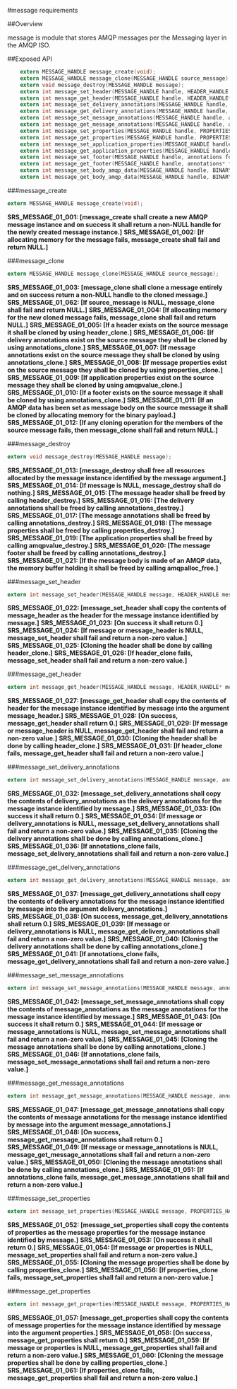 #message requirements
 
##Overview

message is module that stores AMQP messages per the Messaging layer in the AMQP ISO.

##Exposed API

```C
	extern MESSAGE_HANDLE message_create(void);
	extern MESSAGE_HANDLE message_clone(MESSAGE_HANDLE source_message);
	extern void message_destroy(MESSAGE_HANDLE message);
	extern int message_set_header(MESSAGE_HANDLE handle, HEADER_HANDLE message_header);
	extern int message_get_header(MESSAGE_HANDLE handle, HEADER_HANDLE* message_header);
	extern int message_set_delivery_annotations(MESSAGE_HANDLE handle, annotations delivery_annotations);
	extern int message_get_delivery_annotations(MESSAGE_HANDLE handle, annotations* delivery_annotations);
	extern int message_set_message_annotations(MESSAGE_HANDLE handle, annotations delivery_annotations);
	extern int message_get_message_annotations(MESSAGE_HANDLE handle, annotations* delivery_annotations);
	extern int message_set_properties(MESSAGE_HANDLE handle, PROPERTIES_HANDLE properties);
	extern int message_get_properties(MESSAGE_HANDLE handle, PROPERTIES_HANDLE* properties);
	extern int message_set_application_properties(MESSAGE_HANDLE handle, AMQP_VALUE application_properties);
	extern int message_get_application_properties(MESSAGE_HANDLE handle, AMQP_VALUE* application_properties);
	extern int message_set_footer(MESSAGE_HANDLE handle, annotations footer);
	extern int message_get_footer(MESSAGE_HANDLE handle, annotations* footer);
	extern int message_set_body_amqp_data(MESSAGE_HANDLE handle, BINARY_DATA binary_data);
	extern int message_get_body_amqp_data(MESSAGE_HANDLE handle, BINARY_DATA* binary_data);
```

###message_create

```C
extern MESSAGE_HANDLE message_create(void);
```

**SRS_MESSAGE_01_001: [**message_create shall create a new AMQP message instance and on success it shall return a non-NULL handle for the newly created message instance.**]** 
**SRS_MESSAGE_01_002: [**If allocating memory for the message fails, message_create shall fail and return NULL.**]** 

###message_clone

```C
extern MESSAGE_HANDLE message_clone(MESSAGE_HANDLE source_message);
```

**SRS_MESSAGE_01_003: [**message_clone shall clone a message entirely and on success return a non-NULL handle to the cloned message.**]** 
**SRS_MESSAGE_01_062: [**If source_message is NULL, message_clone shall fail and return NULL.**]** 
**SRS_MESSAGE_01_004: [**If allocating memory for the new cloned message fails, message_clone shall fail and return NULL.**]** 
**SRS_MESSAGE_01_005: [**If a header exists on the source message it shall be cloned by using header_clone.**]** 
**SRS_MESSAGE_01_006: [**If delivery annotations exist on the source message they shall be cloned by using annotations_clone.**]** 
**SRS_MESSAGE_01_007: [**If message annotations exist on the source message they shall be cloned by using annotations_clone.**]** 
**SRS_MESSAGE_01_008: [**If message properties exist on the source message they shall be cloned by using properties_clone.**]** 
**SRS_MESSAGE_01_009: [**If application properties exist on the source message they shall be cloned by using amqpvalue_clone.**]** 
**SRS_MESSAGE_01_010: [**If a footer exists on the source message it shall be cloned by using annotations_clone.**]** 
**SRS_MESSAGE_01_011: [**If an AMQP data has been set as message body on the source message it shall be cloned by allocating memory for the binary payload.**]** 
**SRS_MESSAGE_01_012: [**If any cloning operation for the members of the source message fails, then message_clone shall fail and return NULL.**]** 

###message_destroy

```C
extern void message_destroy(MESSAGE_HANDLE message);
```

**SRS_MESSAGE_01_013: [**message_destroy shall free all resources allocated by the message instance identified by the message argument.**]** 
**SRS_MESSAGE_01_014: [**If message is NULL, message_destroy shall do nothing.**]** 
**SRS_MESSAGE_01_015: [**The message header shall be freed by calling header_destroy.**]** 
**SRS_MESSAGE_01_016: [**The delivery annotations shall be freed by calling annotations_destroy.**]** 
**SRS_MESSAGE_01_017: [**The message annotations shall be freed by calling annotations_destroy.**]** 
**SRS_MESSAGE_01_018: [**The message properties shall be freed by calling properties_destroy.**]** 
**SRS_MESSAGE_01_019: [**The application properties shall be freed by calling amqpvalue_destroy.**]** 
**SRS_MESSAGE_01_020: [**The message footer shall be freed by calling annotations_destroy.**]** 
**SRS_MESSAGE_01_021: [**If the message body is made of an AMQP data, the memory buffer holding it shall be freed by calling amqpalloc_free.**]** 

###message_set_header

```C
extern int message_set_header(MESSAGE_HANDLE message, HEADER_HANDLE message_header);
```

**SRS_MESSAGE_01_022: [**message_set_header shall copy the contents of message_header as the header for the message instance identified by message.**]** 
**SRS_MESSAGE_01_023: [**On success it shall return 0.**]** 
**SRS_MESSAGE_01_024: [**If message or message_header is NULL, message_set_header shall fail and return a non-zero value.**]** 
**SRS_MESSAGE_01_025: [**Cloning the header shall be done by calling header_clone.**]** 
**SRS_MESSAGE_01_026: [**If header_clone fails, message_set_header shall fail and return a non-zero value.**]** 

###message_get_header

```C
extern int message_get_header(MESSAGE_HANDLE message, HEADER_HANDLE* message_header);
```

**SRS_MESSAGE_01_027: [**message_get_header shall copy the contents of header for the message instance identified by message into the argument message_header.**]** 
**SRS_MESSAGE_01_028: [**On success, message_get_header shall return 0.**]** **SRS_MESSAGE_01_029: [**If message or message_header is NULL, message_get_header shall fail and return a non-zero value.**]** 
**SRS_MESSAGE_01_030: [**Cloning the header shall be done by calling header_clone.**]** 
**SRS_MESSAGE_01_031: [**If header_clone fails, message_get_header shall fail and return a non-zero value.**]** 

###message_set_delivery_annotations

```C
extern int message_set_delivery_annotations(MESSAGE_HANDLE message, annotations delivery_annotations);
```

**SRS_MESSAGE_01_032: [**message_set_delivery_annotations shall copy the contents of delivery_annotations as the delivery annotations for the message instance identified by message.**]** 
**SRS_MESSAGE_01_033: [**On success it shall return 0.**]** 
**SRS_MESSAGE_01_034: [**If message or delivery_annotations is NULL, message_set_delivery_annotations shall fail and return a non-zero value.**]** 
**SRS_MESSAGE_01_035: [**Cloning the delivery annotations shall be done by calling annotations_clone.**]** 
**SRS_MESSAGE_01_036: [**If annotations_clone fails, message_set_delivery_annotations shall fail and return a non-zero value.**]** 

###message_get_delivery_annotations

```C
extern int message_get_delivery_annotations(MESSAGE_HANDLE message, annotations* delivery_annotations);
```

**SRS_MESSAGE_01_037: [**message_get_delivery_annotations shall copy the contents of delivery annotations for the message instance identified by message into the argument delivery_annotations.**]** 
**SRS_MESSAGE_01_038: [**On success, message_get_delivery_annotations shall return 0.**]** 
**SRS_MESSAGE_01_039: [**If message or delivery_annotations is NULL, message_get_delivery_annotations shall fail and return a non-zero value.**]** 
**SRS_MESSAGE_01_040: [**Cloning the delivery annotations shall be done by calling annotations_clone.**]** 
**SRS_MESSAGE_01_041: [**If annotations_clone fails, message_get_delivery_annotations shall fail and return a non-zero value.**]** 

###message_set_message_annotations

```C
extern int message_set_message_annotations(MESSAGE_HANDLE message, annotations delivery_annotations);
```

**SRS_MESSAGE_01_042: [**message_set_message_annotations shall copy the contents of message_annotations as the message annotations for the message instance identified by message.**]** 
**SRS_MESSAGE_01_043: [**On success it shall return 0.**]** 
**SRS_MESSAGE_01_044: [**If message or message_annotations is NULL, message_set_message_annotations shall fail and return a non-zero value.**]** 
**SRS_MESSAGE_01_045: [**Cloning the message annotations shall be done by calling annotations_clone.**]** 
**SRS_MESSAGE_01_046: [**If annotations_clone fails, message_set_message_annotations shall fail and return a non-zero value.**]** 

###message_get_message_annotations

```C
extern int message_get_message_annotations(MESSAGE_HANDLE message, annotations* delivery_annotations);
```

**SRS_MESSAGE_01_047: [**message_get_message_annotations shall copy the contents of message annotations for the message instance identified by message into the argument message_annotations.**]** 
**SRS_MESSAGE_01_048: [**On success, message_get_message_annotations shall return 0.**]** 
**SRS_MESSAGE_01_049: [**If message or message_annotations is NULL, message_get_message_annotations shall fail and return a non-zero value.**]** 
**SRS_MESSAGE_01_050: [**Cloning the message annotations shall be done by calling annotations_clone.**]** 
**SRS_MESSAGE_01_051: [**If annotations_clone fails, message_get_message_annotations shall fail and return a non-zero value.**]** 

###message_set_properties

```C
extern int message_set_properties(MESSAGE_HANDLE message, PROPERTIES_HANDLE properties);
```

**SRS_MESSAGE_01_052: [**message_set_properties shall copy the contents of properties as the message properties for the message instance identified by message.**]** 
**SRS_MESSAGE_01_053: [**On success it shall return 0.**]** 
**SRS_MESSAGE_01_054: [**If message or properties is NULL, message_set_properties shall fail and return a non-zero value.**]** 
**SRS_MESSAGE_01_055: [**Cloning the message properties shall be done by calling properties_clone.**]** 
**SRS_MESSAGE_01_056: [**If properties_clone fails, message_set_properties shall fail and return a non-zero value.**]** 

###message_get_properties

```C
extern int message_get_properties(MESSAGE_HANDLE message, PROPERTIES_HANDLE* properties);
```

**SRS_MESSAGE_01_057: [**message_get_properties shall copy the contents of message properties for the message instance identified by message into the argument properties.**]** 
**SRS_MESSAGE_01_058: [**On success, message_get_properties shall return 0.**]** 
**SRS_MESSAGE_01_059: [**If message or properties is NULL, message_get_properties shall fail and return a non-zero value.**]** 
**SRS_MESSAGE_01_060: [**Cloning the message properties shall be done by calling properties_clone.**]** 
**SRS_MESSAGE_01_061: [**If properties_clone fails, message_get_properties shall fail and return a non-zero value.**]** 

